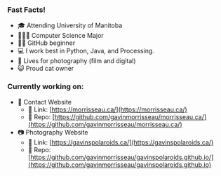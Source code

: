 ### Fast Facts! 
- 🎓 Attending University of Manitoba
- 👨🏻‍💻 Computer Science Major
- 🤏🏻 GitHub beginner
- 💻 I work best in Python, Java, and Processing.
- 📸 Lives for photography (film and digital)
- 😺 Proud cat owner

### Currently working on:
- 📄 Contact Website
  - 🔗 Link: [https://morrisseau.ca/](https://morrisseau.ca/)
  - 🤖 Repo: [https://github.com/gavinmorrisseau/morrisseau.ca/](https://github.com/gavinmorrisseau/morrisseau.ca/)
- 📷 Photography Website
  - 🔗 Link: [https://gavinspolaroids.ca/](https://gavinspolaroids.ca/)
  - 🤖 Repo: [https://github.com/gavinmorrisseau/gavinspolaroids.github.io/](https://github.com/gavinmorrisseau/gavinspolaroids.github.io)

